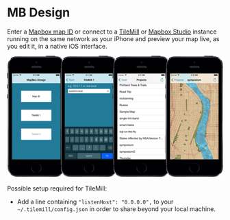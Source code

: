 # MB Design

Enter a [Mapbox map ID](https://www.mapbox.com/developers/api/maps/#mapids) or connect to a [TileMill](https://www.mapbox.com/tilemill/) or [Mapbox Studio](https://github.com/mapbox/mapbox-studio) instance running on the same network as your iPhone and preview your map live, as you edit it, in a native iOS interface. 

![](screenshot.png)

Possible setup required for TileMill: 

 * Add a line containing `"listenHost": "0.0.0.0",` to your `~/.tilemill/config.json` in order to share beyond your local machine.
